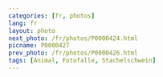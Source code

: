 ```yaml
---
categories: [fr, photos]
lang: fr
layout: photo
next_photo: /fr/photos/P0000424.html
picname: P0000427
prev_photo: /fr/photos/P0000426.html
tags: [Animal, Fotofalle, Stachelschwein]
---
```

